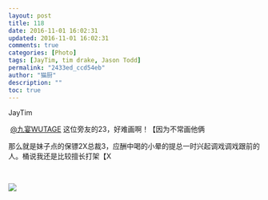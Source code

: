 ```yaml
---
layout: post
title: 118
date: 2016-11-01 16:02:31
updated: 2016-11-01 16:02:31
comments: true
categories: [Photo]
tags: [JayTim, tim drake, Jason Todd]
permalink: "2433ed_ccd54eb"
author: "猫厨"
description: ""
toc: true
---
```


<p>JayTim</p> 
<p>&nbsp;<a target="_blank" loftermentionblogid="2396593" href="http://www.lofter.com/mentionredirect.do?blogId=2396593"  >@九宴WUTAGE</a>&nbsp;这位旁友的23，好难画啊！【因为不常画他俩</p> 
<p>那么就是妹子点的保镖2X总裁3，应酬中喝的小晕的提总一时兴起调戏调戏跟前的人。桶说我还是比较擅长打架【X</p> 
<p><br /></p>

![](https://nos.netease.com/imglf2/img/cVZNdzJtQk9JV2NQaitrb2lESFc5UXh0SWU1TkMrMVhsaFdOem95N3VNTEl0Tjltbzd2c1h3PT0.jpg)